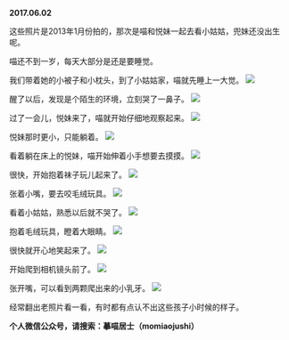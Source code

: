 
          
**2017.06.02**

这些照片是2013年1月份拍的，那次是喵和悦妹一起去看小姑姑，兜妹还没出生呢。

喵还不到一岁，每天大部分是还是要睡觉。

我们带着她的小被子和小枕头，到了小姑姑家，喵就先睡上一大觉。
![](http://imglf0.nosdn.127.net/img/K29GbDAwTGQ5TGg1WEdaeDBMenZBUmpYd0hydXJTTVk2SWRDb1JTL2JWND0.jpg)


醒了以后，发现是个陌生的环境，立刻哭了一鼻子。
![](http://imglf0.nosdn.127.net/img/bFhtTjFQVk5pWWYzL0dzVUtCenV3UmRIQWpCWGRuWVBXSXRmL2JXaDNhMD0.jpg)


过了一会儿，悦妹来了，喵就开始仔细地观察起来。
![](http://imglf2.nosdn.127.net/img/ODl1ZmkvVUlQVFRzTVhPajV5SDcwU2ZrNVl1ajdORjZFZitGWWI5WS9XRT0.jpg)


悦妹那时更小，只能躺着。
![](http://imglf1.nosdn.127.net/img/MzVEL3g4aldTUHlXWWdscThxNlVSR2RaUVRkbGlnYkRsN1lSNWZlRlBZND0.jpg)


看着躺在床上的悦妹，喵开始伸着小手想要去摸摸。
![](http://imglf2.nosdn.127.net/img/SXFSMElSR0o4Rm1US2NXV1hpMFpQRnhoT2dkMGN1dzl2SmV2aUQrRDl4MD0.jpg)


很快，开始抱着袜子玩儿起来了。
![](http://imglf1.nosdn.127.net/img/L1dZaFdaWnM5YzhPV3FQc21YbENNM0FNRDh0ZnlkQTNGSEZ2a1FTVEk0ST0.jpg)


张着小嘴，要去咬毛绒玩具。
![](http://imglf2.nosdn.127.net/img/TjM3VmtpTmdEVFFmczFoZnV5OVJCb2ozRiszWEQvMkFYQmhFUFRjNmttbz0.jpg)


看着小姑姑，熟悉以后就不哭了。
![](http://imglf1.nosdn.127.net/img/SnpEQ2VHbWg3bmgrMnNWeWExU21XUlg0MnE2cjlhN2ErMWpRc2RqTXlWST0.jpg)


抱着毛绒玩具，瞪着大眼睛。
![](http://imglf1.nosdn.127.net/img/WnlHY1lYT2ZtVzgxclA4NUtLVmdFTEY2a1o2RE5kbXRCZTRZdDYzRkZyND0.jpg)


很快就开心地笑起来了。
![](http://imglf2.nosdn.127.net/img/eXJoVFZJR0dJTWpsQWdMTzQvUTkwSVM2cTVWM1JVUTh2WE5ZY0VyaEMwVT0.jpg)


开始爬到相机镜头前了。
![](http://imglf0.nosdn.127.net/img/R3BvUTFkVjFaL0JKdWRmbi94NVhOYlo4djJWamI4Zk1RUzV5RENqallRdz0.jpg)


张开嘴，可以看到两颗爬出来的小乳牙。
![](http://imglf2.nosdn.127.net/img/elRmZjM4dnBia2NhVmo1RUU5cWVra2V3NWlkRW80Wng3V3VieHF2M25RST0.jpg)


经常翻出老照片看一看，有时都有点认不出这些孩子小时候的样子。


**个人微信公众号，请搜索：摹喵居士（momiaojushi）**

        